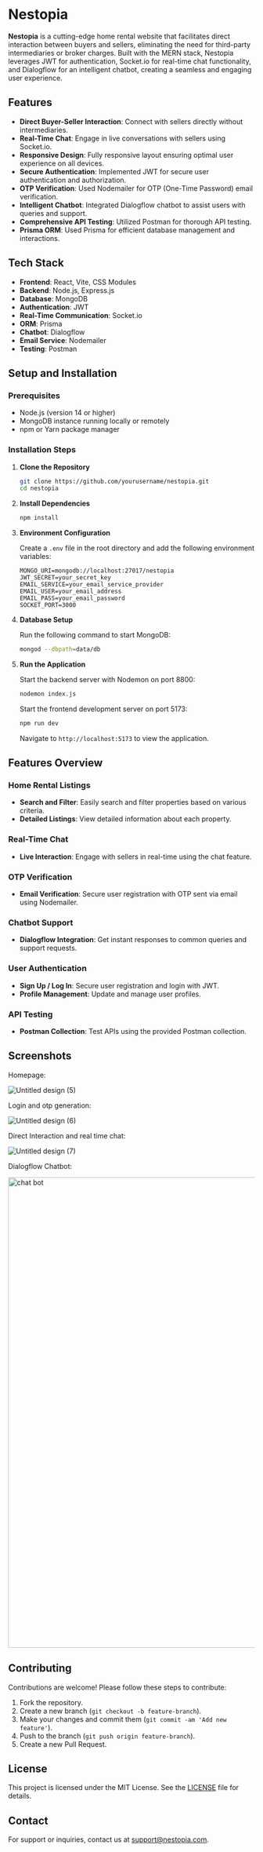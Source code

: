 # Nestopia

**Nestopia** is a cutting-edge home rental website that facilitates direct interaction between buyers and sellers, eliminating the need for third-party intermediaries or broker charges. Built with the MERN stack, Nestopia leverages JWT for authentication, Socket.io for real-time chat functionality, and Dialogflow for an intelligent chatbot, creating a seamless and engaging user experience.

## Features

- **Direct Buyer-Seller Interaction**: Connect with sellers directly without intermediaries.
- **Real-Time Chat**: Engage in live conversations with sellers using Socket.io.
- **Responsive Design**: Fully responsive layout ensuring optimal user experience on all devices.
- **Secure Authentication**: Implemented JWT for secure user authentication and authorization.
- **OTP Verification**: Used Nodemailer for OTP (One-Time Password) email verification.
- **Intelligent Chatbot**: Integrated Dialogflow chatbot to assist users with queries and support.
- **Comprehensive API Testing**: Utilized Postman for thorough API testing.
- **Prisma ORM**: Used Prisma for efficient database management and interactions.

## Tech Stack

- **Frontend**: React, Vite, CSS Modules
- **Backend**: Node.js, Express.js
- **Database**: MongoDB
- **Authentication**: JWT
- **Real-Time Communication**: Socket.io
- **ORM**: Prisma
- **Chatbot**: Dialogflow
- **Email Service**: Nodemailer
- **Testing**: Postman

## Setup and Installation

### Prerequisites

- Node.js (version 14 or higher)
- MongoDB instance running locally or remotely
- npm or Yarn package manager

### Installation Steps

1. **Clone the Repository**

    ```bash
    git clone https://github.com/yourusername/nestopia.git
    cd nestopia
    ```

2. **Install Dependencies**

    ```bash
    npm install
    ```

3. **Environment Configuration**

    Create a `.env` file in the root directory and add the following environment variables:

    ```env
    MONGO_URI=mongodb://localhost:27017/nestopia
    JWT_SECRET=your_secret_key
    EMAIL_SERVICE=your_email_service_provider
    EMAIL_USER=your_email_address
    EMAIL_PASS=your_email_password
    SOCKET_PORT=3000
    ```

4. **Database Setup**

    Run the following command to start MongoDB:

    ```bash
    mongod --dbpath=data/db
    ```

5. **Run the Application**

    Start the backend server with Nodemon on port 8800:

    ```bash
    nodemon index.js
    ```

    Start the frontend development server on port 5173:

    ```bash
    npm run dev
    ```

    Navigate to `http://localhost:5173` to view the application.

## Features Overview

### Home Rental Listings

- **Search and Filter**: Easily search and filter properties based on various criteria.
- **Detailed Listings**: View detailed information about each property.

### Real-Time Chat

- **Live Interaction**: Engage with sellers in real-time using the chat feature.

### OTP Verification

- **Email Verification**: Secure user registration with OTP sent via email using Nodemailer.

### Chatbot Support

- **Dialogflow Integration**: Get instant responses to common queries and support requests.

### User Authentication

- **Sign Up / Log In**: Secure user registration and login with JWT.
- **Profile Management**: Update and manage user profiles.

### API Testing

- **Postman Collection**: Test APIs using the provided Postman collection.

## Screenshots
Homepage:

![Untitled design (5)](https://github.com/user-attachments/assets/16665a39-065e-4eca-8f0f-e9e00d917723)

Login and otp generation:

![Untitled design (6)](https://github.com/user-attachments/assets/29c04af3-7f7f-4f86-975c-d620280655ce)

Direct Interaction and real time chat:

![Untitled design (7)](https://github.com/user-attachments/assets/7c08f19d-8bd4-4ebc-805f-1e3fefd40dc6)

Dialogflow Chatbot:

<img width="959" alt="chat bot" src="https://github.com/user-attachments/assets/5a64f163-4eba-4858-896f-eeeabd6348d5">


## Contributing

Contributions are welcome! Please follow these steps to contribute:

1. Fork the repository.
2. Create a new branch (`git checkout -b feature-branch`).
3. Make your changes and commit them (`git commit -am 'Add new feature'`).
4. Push to the branch (`git push origin feature-branch`).
5. Create a new Pull Request.

## License

This project is licensed under the MIT License. See the [LICENSE](LICENSE) file for details.

## Contact

For support or inquiries, contact us at [support@nestopia.com](mailto:anushka.goswami2520@gmail.com).
